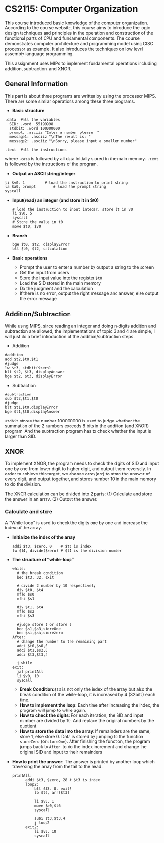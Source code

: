 # CS2115: Computer Organization

This course introduced basic knowledge of the computer organization. According to the course website, this course aims to introduce the logic design techniques and principles in the operation and construction of the functional parts of CPU and fundamental components. The course demonstrates computer architecture and programming model using CISC processor as example. It also introduces the techniques on low level assembly language programming.

This assignment uses MIPs to implement fundamental operations including addition, subtraction, and XNOR. 

## General Information

This part is about three programs are written by using the processor MIPS.  There are some similar operations among these three programs.

*  **Basic structure**

  ```assembly
  .data  #all the variables
  	SID: .word  55199998
  	stdbit: .word 100000000
  	prompt: .asciiz "Enter a number please: "
  	message1: .asciiz "\nThe result is: "
  	message2: .asciiz "\nSorry, please input a smaller number"
  	
  .text  #all the instructions
  ```

  where `.data` is followed by all data initially stored in the main memory. `.text` is followed by the instructions of the program.

*  **Output an ASCII string/integer**

  ```assembly
  li $v0, 4  		# load the instruction to print string
  la $a0, prompt		# load the prompt string
  syscall
  ```

* **Input(read) an integer (and store it in $t0)**

  ```assembly
  # load the instruction to input integer, store it in v0
  li $v0, 5		
  syscall	
  # Store the value in t0
  move $t0, $v0
  ```

* **Branch**

  ```assembly
  bge $t0, $t2, displayError
  blt $t0, $t2, calculation
  ```

* **Basic operations**

  * Prompt the user to enter a number by output a string to the screen
  * Get the input from users
  * Store the input value into the register `$t0`
  * Load the SID stored in the main memory
  * Do the judgment and the calculation
  * If there is no error, output the right message and answer, else output the error message

## Addition/Subtraction

While using MIPS, since reading an integer and doing n-digits addition and subtraction are allowed, the implementations of topic 3 and 4 are simple, I will just do a brief introduction of the addition/subtraction steps.

* Addition

```assembly
#addtion
add $t2,$t0,$t1
#judge
lw $t3, stdbit($zero)
blt $t2, $t3, displayAnswer
bge $t2, $t3, displayError
```

* Subtraction

```assembly
#subtraction
sub $t2,$t1,$t0
#judge
blt $t1,$t0,displayError
bge $t1,$t0,displayAnswer
```

`stdbit` stores the number 100000000 is used to judge whether the summation of the 2 numbers exceeds 8 bits in the addition (and XNOR) program. And the subtraction program has to check whether the input is larger than SID. 

## XNOR

To implement XNOR, the program needs to check the digits of SID and input one by one from lower digit to higher digit, and output them reversely. In order to achieve this target, we choose array(arr) to store the answer of every digit, and output together, and stores number 10 in the main memory to do the division. 

The XNOR calculation can be divided into 2 parts: (1) Calculate and store the answer in an array. (2) Output the answer.

### Calculate and store

A “While-loop” is used to check the digits one by one and increase the index of the array. 

* **Initialize the index of the array**

  ```assembly
  addi $t3, $zero, 0	# $t3 is index
  lw $t4, divide($zero)	# $t4 is the division number
  ```

* **The structure of “while-loop”**

  ```assembly
  while:
  	# the break condition
  	beq $t3, 32, exit 
  			
  	# divide 2 number by 10 respectively
  	div $t0, $t4
  	mflo $s0
  	mfhi $s1
  			
  	div $t1, $t4
  	mflo $s2
  	mfhi $s3
  			
  	#judge store 1 or store 0
  	beq $s1,$s3,storeOne
  	bne $s1,$s3,storeZero
  After:
  	# change the number to the remaining part
  	addi $t0,$s0,0
  	addi $t1,$s2,0
  	addi $t3,$t3,4
  			
  	j while
  exit:
  	jal printAll
  	li $v0, 10
  	syscall
  ```

  * **Break Condition**:`$t3` is not only the index of the array but also the break condition of the while-loop, it is increased by 4 (32bits) each time. 
  * **How to implement the loop**: Each time after increasing the index, the program will jump to while again.
  * **How to check the digits**: For each iteration, the SID and input number are divided by 10. And replace the original numbers by the quotient
  * **How to store the data into the array**: If remainders are the same, store 1, else store 0. Data is stored by jumping to the function `storeZero` (or `storeOne`). After finishing the function, the program jumps back to `After `to do the index increment and change the original SID and input to their remainders

* **How to print the answer**: The answer is printed by another loop which traversing the array from the tail to the head. 

  ```assembly
  printAll:
  		addi $t3, $zero, 28	# $t3 is index
  		loop2:
  			blt $t3, 0, exit2 
  			lb $t6, arr($t3)
  			
  			li $v0, 1
  			move $a0,$t6
  			syscall
  			
  			subi $t3,$t3,4
  			j loop2
  		exit2:
  			li $v0, 10
  			syscall
  ```

  
